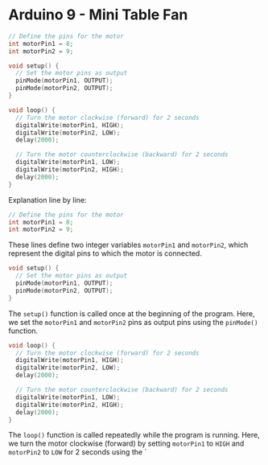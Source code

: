# Arduino 9 - Mini Table Fan

```C++
// Define the pins for the motor
int motorPin1 = 8;
int motorPin2 = 9;

void setup() {
  // Set the motor pins as output
  pinMode(motorPin1, OUTPUT);
  pinMode(motorPin2, OUTPUT);
}

void loop() {
  // Turn the motor clockwise (forward) for 2 seconds
  digitalWrite(motorPin1, HIGH);
  digitalWrite(motorPin2, LOW);
  delay(2000);

  // Turn the motor counterclockwise (backward) for 2 seconds
  digitalWrite(motorPin1, LOW);
  digitalWrite(motorPin2, HIGH);
  delay(2000);
}
```

Explanation line by line:

```C++
// Define the pins for the motor
int motorPin1 = 8;
int motorPin2 = 9;
```
These lines define two integer variables `motorPin1` and `motorPin2`, which represent the digital pins to which the motor is connected.

```C++
void setup() {
  // Set the motor pins as output
  pinMode(motorPin1, OUTPUT);
  pinMode(motorPin2, OUTPUT);
}
```
The `setup()` function is called once at the beginning of the program. Here, we set the `motorPin1` and `motorPin2` pins as output pins using the `pinMode()` function.

```C++
void loop() {
  // Turn the motor clockwise (forward) for 2 seconds
  digitalWrite(motorPin1, HIGH);
  digitalWrite(motorPin2, LOW);
  delay(2000);

  // Turn the motor counterclockwise (backward) for 2 seconds
  digitalWrite(motorPin1, LOW);
  digitalWrite(motorPin2, HIGH);
  delay(2000);
}
```
The `loop()` function is called repeatedly while the program is running. Here, we turn the motor clockwise (forward) by setting `motorPin1` to `HIGH` and `motorPin2` to `LOW` for 2 seconds using the `
